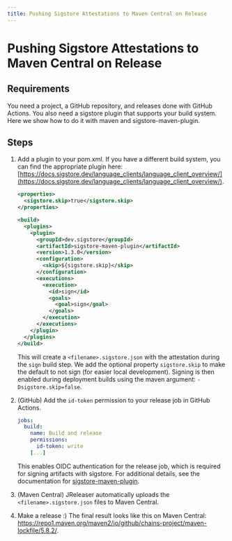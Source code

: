 ```yaml
---
title: Pushing Sigstore Attestations to Maven Central on Release
---
```


# Pushing Sigstore Attestations to Maven Central on Release

## Requirements

You need a project, a GitHub repository, and releases done with GitHub Actions. You also need a sigstore plugin that supports your build system.
Here we show how to do it with maven and sigstore-maven-plugin.

## Steps

1. Add a plugin to your pom.xml. If you have a different build system, you can find the appropriate plugin here: [https://docs.sigstore.dev/language_clients/language_client_overview/](https://docs.sigstore.dev/language_clients/language_client_overview/).

   ```xml
   <properties>
     <sigstore.skip>true</sigstore.skip>
   </properties>
   ```

   ```xml
   <build>
     <plugins>
       <plugin>
         <groupId>dev.sigstore</groupId>
         <artifactId>sigstore-maven-plugin</artifactId>
         <version>1.3.0</version>
         <configuration>
           <skip>${sigstore.skip}</skip>
         </configuration>
         <executions>
           <execution>
             <id>sign</id>
             <goals>
               <goal>sign</goal>
             </goals>
           </execution>
         </executions>
       </plugin>
     </plugins>
   </build>
   ```

   This will create a `<filename>.sigstore.json` with the attestation during the `sign` build step. We add the optional property `sigstore.skip` to make the default to not sign (for easier local development). Signing is then enabled during deployment builds using the maven argument: `-Dsigstore.skip=false`.

2. (GitHub) Add the `id-token` permission to your release job in GitHub Actions.

   ```yaml
   jobs:
     build:
       name: Build and release
       permissions:
         id-token: write
       [...]
   ```

   This enables OIDC authentication for the release job, which is required for signing artifacts with sigstore. For additional details, see the documentation for [sigstore-maven-plugin](https://github.com/sigstore/sigstore-java/tree/main/sigstore-maven-plugin).

3. (Maven Central) JReleaser automatically uploads the `<filename>.sigstore.json` files to Maven Central.

4. Make a release :) The final result looks like this on Maven Central: https://repo1.maven.org/maven2/io/github/chains-project/maven-lockfile/5.8.2/.

